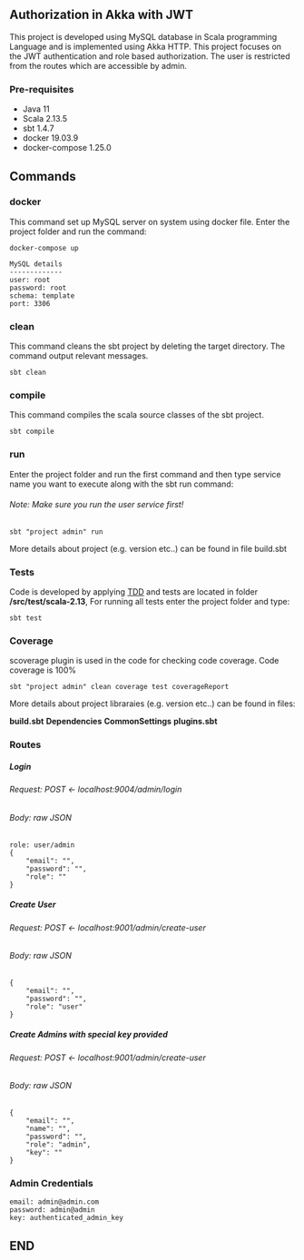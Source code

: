 ## Authorization in Akka with JWT

This project is developed using MySQL database in Scala programming Language and is implemented using Akka HTTP. This project focuses on the JWT authentication and role based authorization. The user is restricted from the routes which are accessible by admin.

### Pre-requisites

* Java 11
* Scala 2.13.5
* sbt 1.4.7
* docker 19.03.9
* docker-compose 1.25.0

## Commands

### docker

This command set up MySQL server on system using docker file.
Enter the project folder and run the  command:
````
docker-compose up

MySQL details
-------------
user: root
password: root
schema: template
port: 3306
````

### clean

This command cleans the sbt project by deleting the target directory. The command output relevant messages.
````
sbt clean
````

### compile

This command compiles the scala source classes of the sbt project.
````
sbt compile
````
### run

Enter the project folder and run the first command and then type service name you want to execute along with the sbt run command:
###### Note: Make sure you run the user service first!
````
sbt "project admin" run
````
More details about project (e.g. version etc..) can be found in file build.sbt


### Tests

Code is developed by applying [TDD](https://en.wikipedia.org/wiki/Test-driven_development) and tests are located in
folder **/src/test/scala-2.13**,  For running all tests enter the project folder and type:

 ```
 sbt test
 ```

### Coverage

scoverage plugin is used in the code for checking code coverage. Code coverage is 100%


 ```
 sbt "project admin" clean coverage test coverageReport
 ```

More details about project libraraies (e.g. version etc..) can be found in files:

**build.sbt**
**Dependencies**
**CommonSettings**
**plugins.sbt**


### Routes

##### Login
###### Request: POST <- localhost:9004/admin/login
###### Body: raw JSON
````
role: user/admin
{
    "email": "",
    "password": "",
    "role": ""
}
````
##### Create User
###### Request: POST <- localhost:9001/admin/create-user
###### Body: raw JSON
````
{
    "email": "",
    "password": "",
    "role": "user"
}
````
##### Create Admins with special key provided
###### Request: POST <- localhost:9001/admin/create-user
###### Body: raw JSON
````
{
    "email": "",
    "name": "",
    "password": "",
    "role": "admin",
    "key": ""
}
````


### Admin Credentials
````
email: admin@admin.com
password: admin@admin
key: authenticated_admin_key
````

## END
